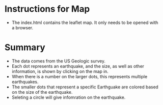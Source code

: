 # Instructions for Map #
- The index.html contains the leaflet map.  It only needs to be opened with a browser.

# Summary #
- The data comes from the US Geologic survey.
- Each dot represents an earthquake, and the size, as well as other information, is shown by clicking on the map in.
- When there is a number on the larger dots,  this represents multiple earthquakes.
- The smaller dots that represent a specific Earthguake are colored based on the size of the earthquake.
- Seleting a circle will give infomration on the earthquake.